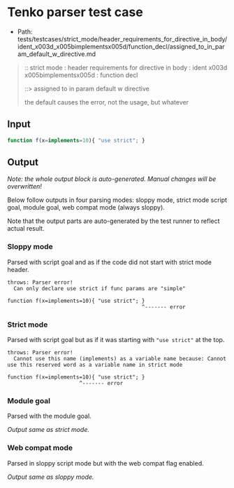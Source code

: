 # Tenko parser test case

- Path: tests/testcases/strict_mode/header_requirements_for_directive_in_body/ident_x003d_x005bimplementsx005d/function_decl/assigned_to_in_param_default_w_directive.md

> :: strict mode : header requirements for directive in body : ident x003d x005bimplementsx005d : function decl
>
> ::> assigned to in param default w directive
>
> the default causes the error, not the usage, but whatever

## Input


`````js
function f(x=implements=10){ "use strict"; }
`````

## Output

_Note: the whole output block is auto-generated. Manual changes will be overwritten!_

Below follow outputs in four parsing modes: sloppy mode, strict mode script goal, module goal, web compat mode (always sloppy).

Note that the output parts are auto-generated by the test runner to reflect actual result.

### Sloppy mode

Parsed with script goal and as if the code did not start with strict mode header.

`````
throws: Parser error!
  Can only declare use strict if func params are "simple"

function f(x=implements=10){ "use strict"; }
                                           ^------- error
`````

### Strict mode

Parsed with script goal but as if it was starting with `"use strict"` at the top.

`````
throws: Parser error!
  Cannot use this name (implements) as a variable name because: Cannot use this reserved word as a variable name in strict mode

function f(x=implements=10){ "use strict"; }
                       ^------- error
`````


### Module goal

Parsed with the module goal.

_Output same as strict mode._

### Web compat mode

Parsed in sloppy script mode but with the web compat flag enabled.

_Output same as sloppy mode._
